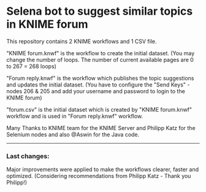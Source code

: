 # Selena bot to suggest similar topics in KNIME forum

This repository contains 2 KNIME workflows and 1 CSV file.

"KNIME forum.knwf" is the workflow to create the initial dataset. (You may change the number of loops. The number of current available pages are 0 to 267 = 268 loops)

"Forum reply.knwf" is the workflow which publishes the topic suggestions and updates the initial dataset. (You have to configure the "Send Keys" - nodes 206 & 205 and add your username and password to login to the KNIME forum)

"forum.csv" is the initial dataset which is created by "KNIME forum.knwf" workflow and is used in "Forum reply.knwf" workflow.

Many Thanks to KNIME team for the KNIME Server and Philipp Katz for the Selenium nodes and also @Aswin for the Java code.

-------------------------------

### Last changes:

Major improvements were applied to make the workflows clearer, faster and optimized. (Considering recommendations from Philipp Katz - Thank you Philipp!)
